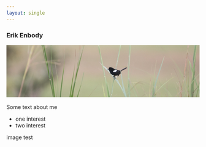 ```yaml
---
layout: single
---
```


### Erik Enbody

![wsfw](/assets/images/header_small.jpg)

Some text about me

+ one interest
+ two interest

image test
